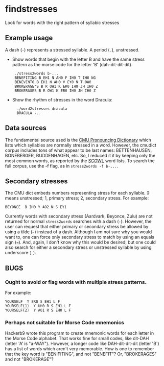 # findstresses
Look for words with the right pattern of syllabic stresses

## Example usage

A dash (`-`) represents a stressed syllable.
A period (`.`), unstressed. 

* Show words that begin with the letter B and have the same stress pattern as the morse code for 
  the letter 'B' (dah-dit-dit-dit).
  ```
   ./stress2words b-...
   BENEFITING B EH1 N AH0 F IH0 T IH0 NG
   BENEVENTO B EH1 N AH0 V EY0 N T OW0
   BROKERAGE'S B R OW1 K ER0 IH0 JH IH0 Z
   BROKERAGES B R OW1 K ER0 IH0 JH IH0 Z
   ```
 
 * Show the rhythm of stresses in the word Dracula:
   ```
     ./word2stresses dracula
     DRACULA -..
   ```
   
## Data sources
The fundamental source used is the 
[CMU Pronouncing Dictionary](http://www.speech.cs.cmu.edu/cgi-bin/cmudict) which
lists which syllables are normally stressed in a word. However, the cmudict corpus
includes tons of what appear to be last names: BETTENHAUSEN, BONEBERGER, BUDDENHAGEN, etc. 
So, I reduced it it by keeping only the most common words, as reported by the 
[SCOWL](http://wordlist.aspell.net/) word lists. To search the full corpus, use
the -f flag, as in `stress2words -f b-...`.

## Secondary stresses
The CMU dict embeds numbers representing stress for each syllable. 
0 means unstressed; 1, primary stress; 2, secondary stress. For example:

    BEYONCE  B IH0 Y AO2 N S EY1

Currently words with secondary stress (Aardvark, Beyonce, Zulu) are not returned
for normal `stress2words` searches with a dash (`-`). However, the user can request
that either primary or secondary stress be allowed by using a tilde (`~`) instead of a dash.
Although I am not sure why you would want to, one can force only secondary stress to match by
using an equals sign (`=`). And, again, I don't know why this would be desired, but one
could also search for either a secondary stress or unstressed syllable by using underscore (`_`).

## BUGS

### Ought to avoid or flag words with multiple stress patterns. 

For example:

    YOURSELF  Y ER0 S EH1 L F
    YOURSELF(1)  Y UH0 R S EH1 L F
    YOURSELF(2)  Y AO1 R S EH0 L F
    
### Perhaps not suitable for Morse Code mnemonics

Hackerb9 wrote this program to create mnemonic words for each letter in the Morse Code alphabet.
That works fine for small codes, like dit-DAH (letter 'A' is "a-WAY"). However, a longer code like
DAH-dit-dit-dit (letter 'B') has a list of words which aren't very memorable. How is one to remember
that the key word is "BENIFITING", and not "BENEFIT"? Or, "BROKERAGES" and not "BROKERAGE"?

